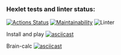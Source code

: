 ### Hexlet tests and linter status:
[![Actions Status](https://github.com/Obrubok/php-project-lvl1/workflows/hexlet-check/badge.svg)](https://github.com/Obrubok/php-project-lvl1/actions)
[![Maintainability](https://api.codeclimate.com/v1/badges/a99a88d28ad37a79dbf6/maintainability)](https://codeclimate.com/github/codeclimate/codeclimate/maintainability)
![Linter](https://github.com/Obrubok/php-project-lvl1/actions/workflows/linter.yml/badge.svg)

Install and play
[![asciicast](https://asciinema.org/a/s3M423DrwhJBBj7dDtevPdRPx.svg)](https://asciinema.org/a/s3M423DrwhJBBj7dDtevPdRPx)

Brain-calc
[![asciicast](https://asciinema.org/a/399779.svg)](https://asciinema.org/a/399779)